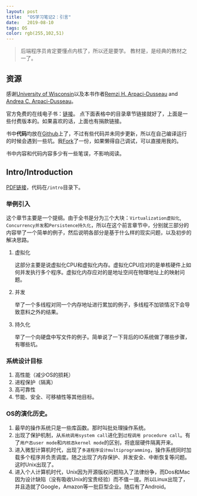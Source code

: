 ```yaml
---
layout: post
title:  "OS学习笔记2：引言"
date:   2019-08-10
tags: OS
color: rgb(255,102,51)
---
```


> 后端程序员肯定要懂点内核了，所以还是要学。
> 教材是<Operating Systems: Three Easy Pieces>，是经典的教材之一了。

## 资源

感谢[University of Wisconsin](https://www.wisc.edu/)以及本书作者[Remzi H. Arpaci-Dusseau](http://www.cs.wisc.edu/~remzi) and [Andrea C. Arpaci-Dusseau](http://www.cs.wisc.edu/~dusseau)。

官方免费的在线电子书：[链接](http://pages.cs.wisc.edu/~remzi/OSTEP/)。
点下面表格中的目录章节链接就好了，上面是一些付费版本的。如果喜欢的话，上面也有捐款链接。

书中**代码**均放在[Github](https://github.com/remzi-arpacidusseau/ostep-code)上了，不过有些代码并未同步更新，所以在自己编译运行的时候会遇到一些坑。我[Fork](https://github.com/Saodd/ostep-code)了一份，如果懒得自己调试，可以直接用我的。

书中内容和代码内容多少有一些笔误，不影响阅读。

## Intro/Introduction

[PDF链接](http://pages.cs.wisc.edu/~remzi/OSTEP/intro.pdf)，代码在`/intro`目录下。

### 举例引入

这个章节主要是一个提纲。由于全书是分为三个大块：`Virtualization虚拟化`, `Concurrency并发`和`Persistence持久化`，所以在这个前言章节中，分别就三部分的内容举了一个简单的例子，然后说明各部分是基于什么样的现实问题，以及初步的解决思路。

1. 虚拟化

    这部分主要是说虚拟化CPU和虚拟化内存。虚拟化CPU应对的是单核硬件上如何并发执行多个程序。虚拟化内存应对的是地址空间在物理地址上的映射问题。

2. 并发

    举了一个多线程对同一个内存地址进行累加的例子，多线程不加锁情况下会导致意料之外的结果。

3. 持久化

    举了一个向硬盘中写文件的例子。简单说了一下背后的IO系统做了哪些步骤，有哪些坑。

### 系统设计目标

1. 高性能（减少OS的损耗）
2. 进程保护（隔离）
3. 高可靠性
4. 节能、安全、可移植性等其他目标。

### OS的演化历史。

1. 最早的操作系统只是一些库函数。那时叫批处理操作系统。
2. 出现了保护机制，从`系统调用system call`进化到`过程调用 procedure call`。有了`用户态user mode`和`内核态kernel mode`的区别，将底层硬件隔离开来。
3. 进入微型计算机时代，出现了`多道程序设计multiprogramming`，操作系统同时加载多个程序并负责调度。随之出现了内存保护、并发安全、中断恢复等问题。这时Unix出现了。
4. 进入个人计算机时代，Unix因为开源版权问题陷入了法律纷争，而Dos和Mac因为设计缺陷（没有吸收Unix的宝贵经验）而不值一提。所以Linux出现了，并且造就了Google，Amazon等一批巨型企业。随后有了Android。

